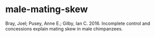 # male-mating-skew
 Bray, Joel; Pusey, Anne E.; Gilby, Ian C. 2016. Incomplete control and concessions explain mating skew in male chimpanzees.
